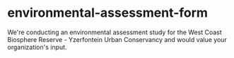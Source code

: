 # environmental-assessment-form
We're conducting an environmental assessment study for the West Coast Biosphere Reserve - Yzerfontein Urban Conservancy and would value your organization's input.
